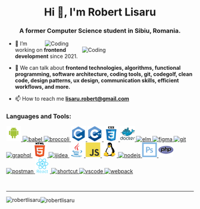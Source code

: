 <h1 align="center">Hi 👋, I'm Robert Lisaru</h1>
<h3 align="center">A former Computer Science student in Sibiu, Romania.</h3>
<img align="right" alt="Coding" width="400" src="https://camo.githubusercontent.com/a4c584bce1c41271485d28f92aaf9f581b3c88b68ca723b6edfd58b4ba988c2b/68747470733a2f2f63646e2e6472696262626c652e636f6d2f75736572732f313138373833362f73637265656e73686f74732f363533393432392f70726f6772616d65722e676966#gh-light-mode-only">
<img align="right" alt="Coding" width="300" src="https://camo.githubusercontent.com/128341413947128d0b5116d81999fb11bddb4ca69e02a813d559f8da1ffaf219/68747470733a2f2f646c2e6f70656e73656175736572646174612e636f6d2f63616368652f6f726967696e496d6167652f66696c65732f35323761393738336332386337303936323737336137336462373937656134642e6769662367682d6461726b2d6d6f64652d6f6e6c79#gh-dark-mode-only">

- 🔭 I’m working on **frontend development** since 2021.

- 🌱 We can talk about **frontend technologies, algorithms, functional programming, software architecture, coding tools, git, codegolf, clean code, design patterns, ux design, communication skills, efficient workflows, and more.**

- 📫 How to reach me **lisaru.robert@gmail.com**

<h3 align="left">Languages and Tools:</h3>
<p align="left"> 
<a href="https://developer.android.com" target="_blank" rel="noreferrer"> <img src="https://raw.githubusercontent.com/devicons/devicon/master/icons/android/android-original-wordmark.svg" alt="android" width="40" height="40"/> </a>
<a href="https://babeljs.io/" target="_blank" rel="noreferrer"> <img src="https://user-images.githubusercontent.com/3025322/87547253-bf050400-c6a2-11ea-950a-280311bc6cc8.png" alt="babel" width="40" height="40"/> </a> 
<a href="https://www.oligriffiths.com/broccolijs/" target="_blank" rel="noreferrer"> <img src="https://avatars.githubusercontent.com/u/6686448?s=200&v=4" alt="broccoli" width="40" height="40"/> </a> 
<a href="https://www.cprogramming.com/" target="_blank" rel="noreferrer"> <img src="https://raw.githubusercontent.com/devicons/devicon/master/icons/c/c-original.svg" alt="c" width="40" height="40"/> </a> 
<a href="https://www.w3schools.com/cpp/" target="_blank" rel="noreferrer"> <img src="https://raw.githubusercontent.com/devicons/devicon/master/icons/cplusplus/cplusplus-original.svg" alt="cplusplus" width="40" height="40"/> </a> 
<a href="https://www.w3schools.com/css/" target="_blank" rel="noreferrer"> <img src="https://raw.githubusercontent.com/devicons/devicon/master/icons/css3/css3-original-wordmark.svg" alt="css3" width="40" height="40"/> </a> 
<a href="https://www.docker.com/" target="_blank" rel="noreferrer"> <img src="https://raw.githubusercontent.com/devicons/devicon/master/icons/docker/docker-original-wordmark.svg" alt="docker" width="40" height="40"/> </a> 
<a href="https://elm-lang.org/" target="_blank" rel="noreferrer"> <img src="https://avatars.githubusercontent.com/u/20698192?s=200&v=4" alt="elm" width="40" height="40"/> </a> 
<a href="https://www.figma.com/" target="_blank" rel="noreferrer"> <img src="https://www.vectorlogo.zone/logos/figma/figma-icon.svg" alt="figma" width="40" height="40"/> </a> 
<a href="https://git-scm.com/" target="_blank" rel="noreferrer"> <img src="https://www.vectorlogo.zone/logos/git-scm/git-scm-icon.svg" alt="git" width="40" height="40"/> </a> 
<a href="https://graphql.org/" target="_blank" rel="noreferrer"> <img src="https://upload.wikimedia.org/wikipedia/commons/thumb/1/17/GraphQL_Logo.svg/800px-GraphQL_Logo.svg.png" alt="graphql" width="40" height="40"/> </a> 
<a href="https://www.w3.org/html/" target="_blank" rel="noreferrer"> <img src="https://raw.githubusercontent.com/devicons/devicon/master/icons/html5/html5-original-wordmark.svg" alt="html5" width="40" height="40"/> </a>
<a href="https://www.jetbrains.com/idea/" target="_blank" rel="noreferrer"> <img src="https://resources.jetbrains.com/storage/products/intellij-idea/img/meta/intellij-idea_logo_300x300.png" alt="ijidea" width="40" height="40"/> </a> 
<a href="https://www.java.com" target="_blank" rel="noreferrer"> <img src="https://raw.githubusercontent.com/devicons/devicon/master/icons/java/java-original.svg" alt="java" width="40" height="40"/> </a> 
<a href="https://developer.mozilla.org/en-US/docs/Web/JavaScript" target="_blank" rel="noreferrer"> <img src="https://raw.githubusercontent.com/devicons/devicon/master/icons/javascript/javascript-original.svg" alt="javascript" width="40" height="40"/> </a> 
<a href="https://www.linux.org/" target="_blank" rel="noreferrer"> <img src="https://raw.githubusercontent.com/devicons/devicon/master/icons/linux/linux-original.svg" alt="linux" width="40" height="40"/> </a> 
<a href="https://nodejs.org" target="_blank" rel="noreferrer"> <img src="https://images.g2crowd.com/uploads/product/image/large_detail/large_detail_f0b606abb6d19089febc9faeeba5bc05/nodejs-development-services.png" alt="nodejs" width="40" height="40"/> </a> 
<a href="https://www.photoshop.com/en" target="_blank" rel="noreferrer"> <img src="https://raw.githubusercontent.com/devicons/devicon/master/icons/photoshop/photoshop-line.svg" alt="photoshop" width="40" height="40"/> </a> 
<a href="https://www.php.net" target="_blank" rel="noreferrer"> <img src="https://raw.githubusercontent.com/devicons/devicon/master/icons/php/php-original.svg" alt="php" width="40" height="40"/> </a> 
<a href="https://postman.com" target="_blank" rel="noreferrer"> <img src="https://www.vectorlogo.zone/logos/getpostman/getpostman-icon.svg" alt="postman" width="40" height="40"/> </a> 
<a href="https://reactjs.org/" target="_blank" rel="noreferrer"> <img src="https://raw.githubusercontent.com/devicons/devicon/master/icons/react/react-original-wordmark.svg" alt="react" width="40" height="40"/> </a> 
<a href="https://www.shortcut.com/" target="_blank" rel="noreferrer"> <img src="https://theme.zdassets.com/theme_assets/574945/bb45339f1cb2fb6865949df0c8009ababaad3470.png" alt="shortcut" width="40" height="40"/> </a> 
<a href="https://code.visualstudio.com/" target="_blank" rel="noreferrer"> <img src="https://upload.wikimedia.org/wikipedia/commons/thumb/9/9a/Visual_Studio_Code_1.35_icon.svg/2048px-Visual_Studio_Code_1.35_icon.svg.png" alt="vscode" width="40" height="40"/> </a>
<a href="https://webpack.js.org" target="_blank" rel="noreferrer"> <img src="https://webpack.js.org/icon-pwa-512x512.934507c816afbcdb.png" alt="webpack" width="40" height="40"/> </a></p>

<br>
<hr>

<p><img align="left" src="https://github-readme-stats.vercel.app/api/top-langs?username=robertlisaru&show_icons=true&locale=en&layout=compact" alt="robertlisaru" /></p>

<p><img align="center" src="https://github-readme-streak-stats.herokuapp.com/?user=robertlisaru&" alt="robertlisaru" /></p>
